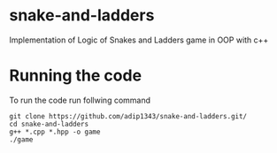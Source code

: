# snake-and-ladders
Implementation of Logic of Snakes and Ladders game in OOP with c++

# Running the code
To run the code run follwing command
```
git clone https://github.com/adip1343/snake-and-ladders.git/
cd snake-and-ladders
g++ *.cpp *.hpp -o game
./game
```

